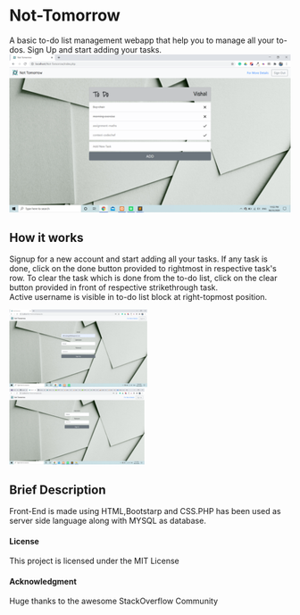 # Not-Tomorrow
A basic to-do list management webapp that help you to manage all your to-dos.
Sign Up and start adding your tasks.
<br>
<img src="readme_images/signin1.png" />
          
## How it works 
Signup for a new account and start adding all your tasks.
If any task is done, click on the done button provided to rightmost in respective task's row.
To clear the task which is done from the to-do list, click on the clear button provided in front of respective strikethrough task. 
<br>
Active username is visible in to-do list block at right-topmost position.
<p><img src="readme_images/signup.png" width=49% height=50%/>&nbsp &nbsp <img src="readme_images/signin.png" width=48% height=50%/></p>

## Brief Description
Front-End is made using HTML,Bootstarp and CSS.PHP has been used as server side language along with MYSQL as database.




#### License

This project is licensed under the MIT License

#### Acknowledgment

 Huge thanks to the awesome StackOverflow Community
